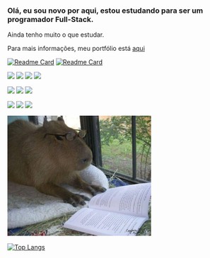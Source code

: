 
<h3>Olá, eu sou novo por aqui, estou estudando para ser um programador Full-Stack.</h3>
<p>Ainda tenho muito o que estudar.</p>
<p>Para mais informações, meu portfólio está <a href="https://leomartinez013.github.io/Portfolio/" target="_blank">aqui</a></p>

[![Readme Card](https://github-readme-stats.vercel.app/api/pin/?username=LeoMartinez013&repo=Cronometro&show_owner=true)](https://github.com/LeoMartinez013/github-readme-stats)
[![Readme Card](https://github-readme-stats.vercel.app/api/pin/?username=LeoMartinez013&repo=Lanchonete&show_owner=true)](https://github.com/LeoMartinez013/github-readme-stats) 

<img src="https://cdn.jsdelivr.net/gh/devicons/devicon/icons/javascript/javascript-original.svg"/> <img src="https://cdn.jsdelivr.net/gh/devicons/devicon/icons/php/php-original.svg"/> <img src="https://cdn.jsdelivr.net/gh/devicons/devicon/icons/mysql/mysql-original-wordmark.svg"/> <img src="https://cdn.jsdelivr.net/gh/devicons/devicon/icons/vuejs/vuejs-original.svg"/>

<img src="https://cdn.jsdelivr.net/gh/devicons/devicon/icons/bash/bash-original.svg"/> <img src="https://cdn.jsdelivr.net/gh/devicons/devicon/icons/css3/css3-original-wordmark.svg"/> <img src="https://cdn.jsdelivr.net/gh/devicons/devicon/icons/html5/html5-original-wordmark.svg"/> 

<img src="https://cdn.jsdelivr.net/gh/devicons/devicon/icons/figma/figma-original.svg" /> <img src="https://cdn.jsdelivr.net/gh/devicons/devicon/icons/git/git-original.svg"/> <img src="https://cdn.jsdelivr.net/gh/devicons/devicon/icons/vscode/vscode-original.svg"/>
          

<img src="foto_github[1].jpg" width="325px">

[![Top Langs](https://github-readme-stats.vercel.app/api/top-langs/?username=LeoMartinez013&layout=compact)](https://github.com/LeoMartinez013/github-readme-stats)



